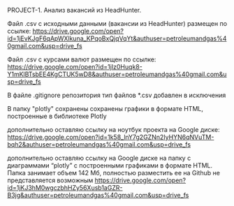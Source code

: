 PROJECT-1. Анализ вакансий из HeadHunter.

Файл .csv с исходными данными (вакансии из HeadHunter) размещен по ссылке:
https://drive.google.com/open?id=1jEvKJgF6qApWXlkuna_KPqoBxQjqVqYt&authuser=petroleumandgas%40gmail.com&usp=drive_fs

Файл .csv с курсами валют размещен по ссылке:
https://drive.google.com/open?id=1jIz0Huqk8-Y1mKlBTsbEE4KgCTUK5wD8&authuser=petroleumandgas%40gmail.com&usp=drive_fs

В файле .gitignore репозитория тип файлов *.csv добавлен в исключения

В папку "plotly" сохранены сохранены графики в формате HTML, построенные в библиотеке Plotly

дополнительно оставляю ссылку на ноутбук проекта на Google диске:
https://drive.google.com/open?id=1k58_lnY7g2GZNn2IyHYN6qNVuTM-bqh2&authuser=petroleumandgas%40gmail.com&usp=drive_fs

дополнительно оставляю ссылку на Google диске на папку с диаграммами “plotly” c построенными графиками в формате HTML. Папка занимает объем 142 Мб, полностью разместить ее на Github не представляется возможным
https://drive.google.com/open?id=1jKJ3hM0wgczbhHZy56Xusb1aGZR-B3jg&authuser=petroleumandgas%40gmail.com&usp=drive_fs
